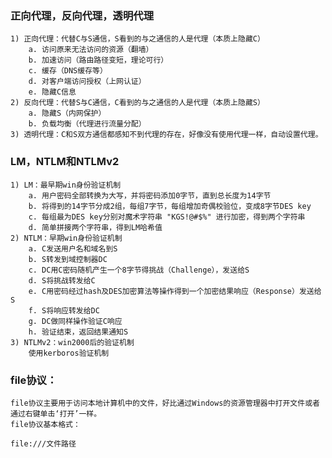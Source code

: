 ### 正向代理，反向代理，透明代理
	1) 正向代理：代替C与S通信，S看到的与之通信的人是代理（本质上隐藏C）
		a. 访问原来无法访问的资源（翻墙）
		b. 加速访问（路由路径变短，理论可行）
		c. 缓存（DNS缓存等）
		d. 对客户端访问授权（上网认证）
		e. 隐藏C信息
	2) 反向代理：代替S与C通信，C看到的与之通信的人是代理（本质上隐藏S）
		a. 隐藏S（内网保护）
		b. 负载均衡（代理进行流量分配）
	3) 透明代理：C和S双方通信都感知不到代理的存在，好像没有使用代理一样，自动设置代理。

### LM，NTLM和NTLMv2
	1) LM：最早期win身份验证机制
		a. 用户密码全部转换为大写，并将密码添加0字节，直到总长度为14字节
		b. 将得到的14字节分成2组，每组7字节，每组增加奇偶校验位，变成8字节DES key
		c. 每组最为DES key分别对魔术字符串 "KGS!@#$%" 进行加密，得到两个字符串
		d. 简单拼接两个字符串，得到LM哈希值
	2) NTLM：早期win身份验证机制
		a. C发送用户名和域名到S
		b. S转发到域控制器DC
		c. DC用C密码随机产生一个8字节得挑战（Challenge），发送给S
		d. S将挑战转发给C
		e. C用密码经过hash及DES加密算法等操作得到一个加密结果响应（Response）发送给S
		f. S将响应转发给DC
		g. DC做同样操作验证C响应
		h. 验证结束，返回结果通知S
	3) NTLMv2：win2000后的验证机制
		使用kerboros验证机制

### file协议：
	file协议主要用于访问本地计算机中的文件，好比通过Windows的资源管理器中打开文件或者通过右键单击‘打开’一样。
	file协议基本格式：

```
file:///文件路径
```
	
